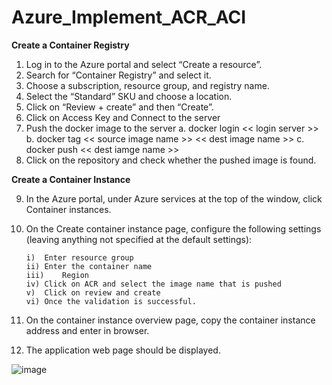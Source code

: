 # Azure_Implement_ACR_ACI

**Create a Container Registry**


1.	Log in to the Azure portal and select “Create a resource”.
2.	Search for “Container Registry” and select it.
3.	Choose a subscription, resource group, and registry name.
4.	Select the “Standard” SKU and choose a location.
5.	Click on “Review + create” and then “Create”.
6.	Click on Access Key and Connect to the server
7.	Push the docker image to the server
                a. docker login << login server >>
                b. docker tag << source image name >> << dest image name >>
                c. docker push << dest iamge name >>
8.	Click on the repository and check whether the pushed image is found.


**Create a Container Instance**

9.	In the Azure portal, under Azure services at the top of the window, click Container instances.
10.	On the Create container instance page, configure the following settings (leaving anything not specified at the default settings):

        i)	Enter resource group
        ii)	Enter the container name
        iii)	Region
        iv)	Click on ACR and select the image name that is pushed
        v)	Click on review and create 
        vi)	Once the validation is successful.

11.	On the container instance overview page, copy the container instance address and enter in browser.
12.	The application web page should be displayed.

![image](https://github.com/nandineer/Azure_Implement_ACR_ACI/assets/22636122/ce96fe62-497c-43ef-8f9e-8262e1c8b3fa)
